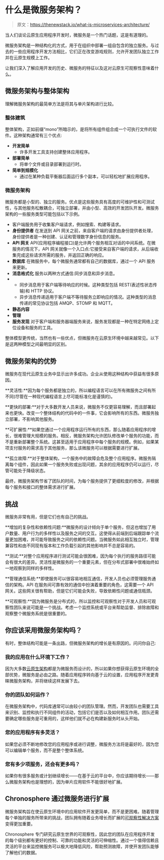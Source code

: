 # 什么是微服务架构？

> 原文：<https://thenewstack.io/what-is-microservices-architecture/>

当人们谈论云原生应用程序开发时，微服务是一个热门话题，这是有道理的。

微服务架构是一种结构化的方式，用于在组织中部署一组自包含的独立服务。与过去的一些应用程序开发方法相比，它们正在改变游戏规则，允许开发团队独立工作并在云原生规模上工作。

让我们深入了解应用开发的历史、微服务的特征以及这对云原生可观察性意味着什么。

## 微服务架构与整体架构

理解微服务架构的最简单方法是将其与单片架构进行比较。

### 整体建筑

整体架构，正如前缀“mono”所暗示的，是将所有组件组合成一个可执行文件的软件。这种架构通常有三个优点:

*   **开发简单**
    *   许多开发工具支持创建整体应用程序。
*   **部署简单**
    *   将单个文件或目录部署到运行时。
*   **简单到规模化**
    *   通过在某种负载平衡器后面运行多个副本，可以轻松地扩展应用程序。

### 微服务架构

微服务都是小型的、独立的服务。优点是这些服务具有高度的可维护性和可测试性，与其他服务松散耦合，可独立部署，并由小型、高效的开发团队开发。微服务架构的一些服务类型可能包括以下示例。

*   客户端服务用于收集客户端请求，例如搜索、构建等请求。
*   **身份提供者**
    在发送到 API 网关之前，来自客户端的请求由身份提供者处理，身份提供者是一种创建、认证和管理数字身份信息的服务。
*   **API 网关**
    API(应用程序编程接口)是允许两个服务相互对话的中间系统。在微服务的情况下，API 网关就像一个入口点:它接受来自客户端的请求，从后端收集完成这些请求所需的服务，并返回正确的响应。
*   **数据库**
    在微服务中，每个微服务通常都有自己的数据库，通过一个 API 服务来更新。
*   **消息格式化**
    服务以两种方式通信:同步消息和异步消息。
*   *   同步消息用于客户端等待响应的时候。这种类型包括 REST(表述性状态传输)和 HTTP 协议。
    *   异步消息传递适用于客户端不等待服务立即响应的情况。这种类型的消息传递的常见协议包括 AMQP、STOMP 和 MQTT。
*   **静态内容**
*   **管理** 
*   **服务发现** 对于客户端和服务器端服务来说，服务发现都是一种在特定网络上定位设备和服务的工具。

整体模型更传统，当然也有一些优点，但微服务在云原生环境中越来越常见。以下是这两种模型之间最明显的区别。

## 微服务架构的优势

微服务在现代云原生业务中显示出许多成功。企业从使用这种结构中获益有很多原因。

**灵活性:**因为每个服务都是独立的，所以编程语言可以在所有微服务之间有所不同(尽管在一种现代编程语言上尽可能标准化是谨慎的)。

**更快的部署:**对于大多数开发人员来说，微服务不仅更容易理解，而且部署起来也更快。改变一个整体结构的代码中的一件事，它会影响所有的东西。微服务独立部署，不影响其他服务。

**可扩展性:**如果您通过一个应用程序运行所有的东西，那么随着应用程序的增长，很难管理大规模的服务。相反，微服务架构允许团队修改单个服务的功能，而不是重新部署整个系统。这甚至适用于应用程序中每个服务的规模。例如，如果某项支付服务的需求高于其他服务，那么该微服务可以根据需要进行扩展。

**孤立故障:**对于整体架构，一个服务中的故障会危及整个应用程序。微服务隔离每个组件，因此如果一个服务失败或出现问题，其余的应用程序仍可以运行，尽管可能处于降级状态。

最终，微服务架构节省了团队的时间，为每个服务提供了更细粒度的修改，并根据每个服务和接口的整体需求进行扩展。

## 挑战

微服务非常有用，但是它们也有自己的挑战。

**增加的复杂性和依赖性问题:**微服务的设计倾向于单个服务，但这也增加了用户数量、用户行为的多样性以及服务之间的交互。这使得从前端到后端跟踪单个流量更加困难，并可能导致服务之间的依赖性问题。当微服务如此相互独立时，管理兼容性和由不同现有版本和工作负载引起的其他影响并不总是容易的。

**测试:**对整个应用程序进行测试可能会很困难，因为每个执行的服务路径可能会有很大的差异。灵活性是微服务的一个重要元素，但在分布式部署中很难始终如一地观察到同样的多样性。

**管理通信系统:**即使服务可以很容易地相互通信，开发人员也必须管理服务通信的架构。API 在服务间可靠有效的通信中扮演着重要的角色，这需要一个 API 网关。这些网关很有帮助，但是它们可能会失败，导致依赖性问题或通信瓶颈。

**可观察性:**因为微服务是分布式的，所以监控和可观察性对于开发人员和可观察性团队来说可能是一个挑战。考虑一个监控系统或平台来帮助监督、排除故障和观察整个微服务系统是很重要的。

## 你应该采用微服务架构吗？

有时，整体结构可能是一条出路，但微服务架构的增长是有原因的。问问你自己:

### **我的应用在什么环境下工作？**

因为大多数[云原生架构](https://chronosphere.io/solutions/what-is-cloud-native-monitoring/)都是为微服务而设计的，所以如果你想获得云原生环境的全部优势，微服务是必由之路。随着应用程序转向基于云的设置，应用程序开发更青睐微服务架构，并将继续这样发展下去。

### **你的团队如何运作？**

在微服务架构中，代码库通常可以由较小的团队管理。然而，开发团队也需要工具来识别、监控和执行不同组件的活动，包括它们是否以及如何相互作用。团队还需要确定哪些服务是可重用的，这样他们就不必在构建新服务时从头开始。

### **您的应用程序有多灵活？**

如果您必须不断地修改您的应用程序或进行调整，微服务方法将是最好的，因为您可以编辑单个服务，而不是整个整体系统。

### **您有多少项服务，还会有更多吗？**

如果你有很多服务或计划继续增长——在基于云的平台中，你应该期待增长——那么微服务架构也是理想的，因为单片应用软件不能很好地扩展。

## Chronosphere 通过微服务进行扩展

微服务架构旨在使云原生环境中的应用软件开发更简单，而不是更困难。随着管理每个单独的服务所带来的挑战，团队拥有随着业务增长而扩展的[可观察性解决方案](https://chronosphere.io/solutions/)变得更加重要。

Chronosphere 专门研究云原生世界的可观察性，因此您的团队在应用程序开发的每个级别都有更好的控制、可靠的功能和灵活的可伸缩性。通过一个值得信赖且灵活的平台来监控微服务可以极大地降低风险，帮助预测故障，并使开发团队能够了解他们的数据。

<svg xmlns:xlink="http://www.w3.org/1999/xlink" viewBox="0 0 68 31" version="1.1"><title>Group</title> <desc>Created with Sketch.</desc></svg>